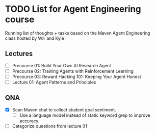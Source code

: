 # TODO List for Agent Engineering course

Running list of thoughts + tasks based on the Maven Agent Engineering class hosted by Will and Kyle

## Lectures

- [ ] Precourse 01: Build Your Own AI Research Agent
- [ ] Precourse 02: Training Agents with Reinforcement Learning
- [ ] Precourse 03: Reward Hacking 101: Keeping Your Agent Honest
- [ ] Lecture 01: Agent Patterns and Principles

## QNA

- [x] Scan Maven chat to collect student goal sentiment.
    - [ ] Use a language model instead of static keyword grep to improve accuracy.
- [ ] Categorize questions from lecture 01